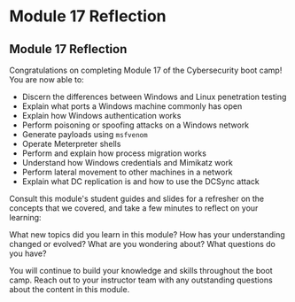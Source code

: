 # Module 17 Reflection

## Module 17 Reflection

Congratulations on completing Module 17 of the Cybersecurity boot camp! You are now able to:

- Discern the differences between Windows and Linux penetration testing
- Explain what ports a Windows machine commonly has open
- Explain how Windows authentication works
- Perform poisoning or spoofing attacks on a Windows network
- Generate payloads using `msfvenom`
- Operate Meterpreter shells
- Perform and explain how process migration works
- Understand how Windows credentials and Mimikatz work
- Perform lateral movement to other machines in a network
- Explain what DC replication is and how to use the DCSync attack

Consult this module's student guides and slides for a refresher on the concepts that we covered, and take a few minutes to reflect on your learning:

What new topics did you learn in this module? How has your understanding changed or evolved? What are you wondering about? What questions do you have?

You will continue to build your knowledge and skills throughout the boot camp. Reach out to your instructor team with any outstanding questions about the content in this module.
